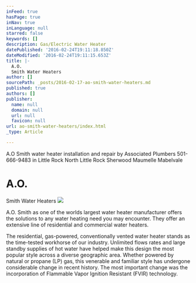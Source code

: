 ```yaml
---
inFeed: true
hasPage: true
inNav: true
inLanguage: null
starred: false
keywords: []
description: Gas/Electric Water Heater
datePublished: '2016-02-24T19:11:18.850Z'
dateModified: '2016-02-24T19:11:15.653Z'
title: |-
  A.O.
  Smith Water Heaters
author: []
sourcePath: _posts/2016-02-17-ao-smith-water-heaters.md
published: true
authors: []
publisher:
  name: null
  domain: null
  url: null
  favicon: null
url: ao-smith-water-heaters/index.html
_type: Article

---
```

A.O Smith water heater installation and repair by Associated Plumbers 501-666-9483 in Little Rock  North Little Rock Sherwood Maumelle Mabelvale 

# A.O.
Smith Water Heaters
![](https://s3-us-west-2.amazonaws.com/the-grid-img/p/579695bf89a3c1c4faf1ffecf576c82cd6a319f1.jpg)

A.O. Smith as one of the worlds largest water heater manufacturer
offers the solutions to any water heating need you may encounter.
They offer an extensive line of residential and commercial water
heaters. 

The
residential, gas-powered, conventionally vented water heater stands
as the time-tested workhorse of our industry. Unlimited flows rates
and large standby supplies of hot water have helped make this design
the most popular style across a diverse geographic area. Whether
powered by natural or propane (LP) gas, this venerable and familiar
style has undergone considerable change in recent history. The most
important change was the incorporation of Flammable Vapor Ignition
Resistant (FVIR) technology.